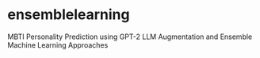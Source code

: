 # ensemblelearning
MBTI Personality Prediction using GPT-2 LLM Augmentation and Ensemble Machine Learning Approaches
